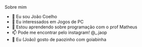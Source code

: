 Sobre mim
- 👋 Eu sou João Coelho 
- 👀 Eu interessados em Jogos de PC 
- 🌱 Estou aprendendo sobre programação com o prof Matheus
- 📫 Pode me encontrar pelo instagram!  @_.jaop
- 🌙 Eu (Joâo) gosto de paozinho com goiabinha

